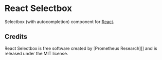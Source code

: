 # React Selectbox

Selectbox (with autocompletion) component for [React][].

## Credits

React Selectbox is free software created by [Prometheus Research][] and is
released under the MIT license.

[React]: http://facebook.github.io/react/
[Prometheus Research, LLC]: http://prometheusresearch.com

